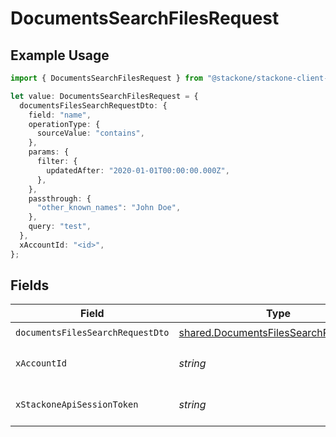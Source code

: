 # DocumentsSearchFilesRequest

## Example Usage

```typescript
import { DocumentsSearchFilesRequest } from "@stackone/stackone-client-ts/sdk/models/operations";

let value: DocumentsSearchFilesRequest = {
  documentsFilesSearchRequestDto: {
    field: "name",
    operationType: {
      sourceValue: "contains",
    },
    params: {
      filter: {
        updatedAfter: "2020-01-01T00:00:00.000Z",
      },
    },
    passthrough: {
      "other_known_names": "John Doe",
    },
    query: "test",
  },
  xAccountId: "<id>",
};
```

## Fields

| Field                                                                                                 | Type                                                                                                  | Required                                                                                              | Description                                                                                           |
| ----------------------------------------------------------------------------------------------------- | ----------------------------------------------------------------------------------------------------- | ----------------------------------------------------------------------------------------------------- | ----------------------------------------------------------------------------------------------------- |
| `documentsFilesSearchRequestDto`                                                                      | [shared.DocumentsFilesSearchRequestDto](../../../sdk/models/shared/documentsfilessearchrequestdto.md) | :heavy_check_mark:                                                                                    | N/A                                                                                                   |
| `xAccountId`                                                                                          | *string*                                                                                              | :heavy_check_mark:                                                                                    | The account identifier                                                                                |
| `xStackoneApiSessionToken`                                                                            | *string*                                                                                              | :heavy_minus_sign:                                                                                    | The session token                                                                                     |